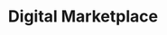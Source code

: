---
title: Digital Marketplace
layout: index-lab
project: digital_marketplace
permalink: documentation-labs/digital_marketplace/
index: true
url: https://github.com/CQEN-QDCE/digital_marketplace.git
---